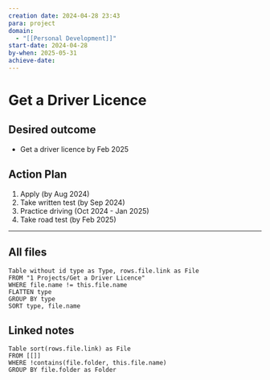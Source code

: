 ```yaml
---
creation date: 2024-04-28 23:43
para: project
domain:
  - "[[Personal Development]]"
start-date: 2024-04-28
by-when: 2025-05-31
achieve-date:
---
```

# Get a Driver Licence
## Desired outcome
- Get a driver licence by Feb 2025

## Action Plan
1. Apply (by Aug 2024)
2. Take written test (by Sep 2024)
3. Practice driving (Oct 2024 - Jan 2025)
4. Take road test (by Feb 2025)

---
## All files
```dataview
Table without id type as Type, rows.file.link as File
FROM "1 Projects/Get a Driver Licence"
WHERE file.name != this.file.name
FLATTEN type
GROUP BY type
SORT type, file.name
```

## Linked notes
```dataview
Table sort(rows.file.link) as File
FROM [[]]
WHERE !contains(file.folder, this.file.name)
GROUP BY file.folder as Folder
```
